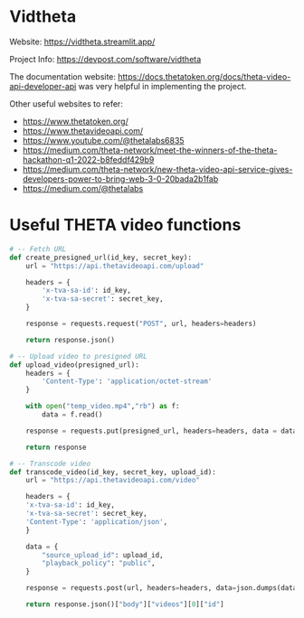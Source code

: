# Vidtheta

Website: https://vidtheta.streamlit.app/

Project Info: https://devpost.com/software/vidtheta

The documentation website: https://docs.thetatoken.org/docs/theta-video-api-developer-api was very helpful in implementing the project.

Other useful websites to refer:
- https://www.thetatoken.org/
- https://www.thetavideoapi.com/
- https://www.youtube.com/@thetalabs6835
- https://medium.com/theta-network/meet-the-winners-of-the-theta-hackathon-q1-2022-b8feddf429b9
- https://medium.com/theta-network/new-theta-video-api-service-gives-developers-power-to-bring-web-3-0-20bada2b1fab
- https://medium.com/@thetalabs

# Useful THETA video functions
```python
# -- Fetch URL
def create_presigned_url(id_key, secret_key):
    url = "https://api.thetavideoapi.com/upload"

    headers = {
        'x-tva-sa-id': id_key,
        'x-tva-sa-secret': secret_key,
    }

    response = requests.request("POST", url, headers=headers)

    return response.json()
```    

```python
# -- Upload video to presigned URL
def upload_video(presigned_url):
    headers = {
        'Content-Type': 'application/octet-stream'
    }

    with open("temp_video.mp4","rb") as f:
        data = f.read()

    response = requests.put(presigned_url, headers=headers, data = data)

    return response
```    

```python
# -- Transcode video
def transcode_video(id_key, secret_key, upload_id):
    url = "https://api.thetavideoapi.com/video"

    headers = {
    'x-tva-sa-id': id_key,
    'x-tva-sa-secret': secret_key,
    'Content-Type': 'application/json',
    }

    data = {
        "source_upload_id": upload_id,
        "playback_policy": "public",
    }

    response = requests.post(url, headers=headers, data=json.dumps(data))

    return response.json()["body"]["videos"][0]["id"]
```    
